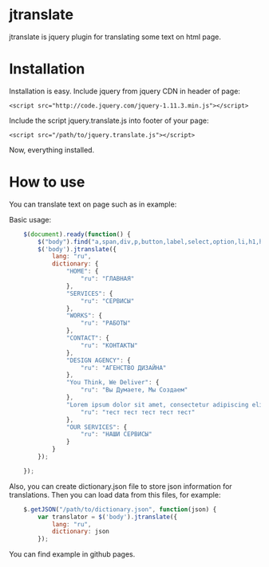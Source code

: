 # jtranslate 

jtranslate is jquery plugin for translating some text on html page.


# Installation

Installation is easy. 
Include jquery from jquery CDN in header of page:

`<script src="http://code.jquery.com/jquery-1.11.3.min.js"></script>`

Include the script jquery.translate.js into footer of your page:

`<script src="/path/to/jquery.translate.js"></script>`

Now, everything installed.

# How to use
You can translate text on page such as in example:

Basic usage:
```javascript
    $(document).ready(function() {
        $("body").find("a,span,div,p,button,label,select,option,li,h1,h2").addClass("jqt");
        $('body').jtranslate({
            lang: "ru",
            dictionary: {
                "HOME": {
                    "ru": "ГЛАВНАЯ"
                },
                "SERVICES": {
                    "ru": "СЕРВИСЫ"
                },
                "WORKS": {
                    "ru": "РАБОТЫ"
                },
                "CONTACT": {
                    "ru": "КОНТАКТЫ"
                },
                "DESIGN AGENCY": {
                    "ru": "АГЕНСТВО ДИЗАЙНА"
                },
                "You Think, We Deliver": {
                    "ru": "Вы Думаете, Мы Создаем"
                },
                "Lorem ipsum dolor sit amet, consectetur adipiscing elit.": {
                    "ru": "тест тест тест тест тест"
                },
                "OUR SERVICES": {
                    "ru": "НАШИ СЕРВИСЫ"
                }
            }
        });

    });
```

Also, you can create dictionary.json file to store json information for translations. Then you can load data from this files, for example:
```javascript
	$.getJSON("/path/to/dictionary.json", function(json) {
        var translator = $('body').jtranslate({
            lang: "ru",
            dictionary: json
        });
```

You can find example in github pages.

